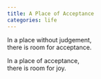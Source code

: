 ```yaml
---
title: A Place of Acceptance
categories: life
---
```

In a place without judgement,  
there is room for acceptance.

In a place of acceptance,  
there is room for joy.
